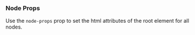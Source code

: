 ### Node Props

Use the `node-props` prop to set the html attributes of the root element for all nodes.

